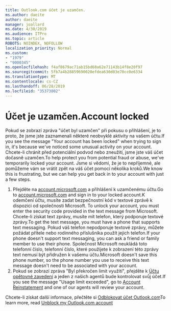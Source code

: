 ```yaml
---
title: Outlook.com účet je uzamčen.
ms.author: daeite
author: daeite
manager: joallard
ms.date: 4/30/2019
ms.audience: ITPro
ms.topic: article
ROBOTS: NOINDEX, NOFOLLOW
localization_priority: Normal
ms.custom:
- "1979"
- "9000345"
ms.openlocfilehash: f4af8679ac71ab15bd68a62e71143b14f8e20f97
ms.sourcegitcommit: 5fb7a4b28859690020efdea630d03e70cc0e6334
ms.translationtype: MT
ms.contentlocale: cs-CZ
ms.lasthandoff: 06/28/2019
ms.locfileid: "35373802"
---
```

# <a name="account-locked"></a><span data-ttu-id="71ef4-102">Účet je uzamčen.</span><span class="sxs-lookup"><span data-stu-id="71ef4-102">Account locked</span></span>

<span data-ttu-id="71ef4-103">Pokud se zobrazí zpráva "účet byl uzamčen" při pokusu o přihlášení, je to proto, že jsme jste zaznamenali některé neobvyklé aktivity na vašem účtu.</span><span class="sxs-lookup"><span data-stu-id="71ef4-103">If you see the message "Your account has been locked" when trying to sign in, it's because we've noticed some unusual activity on your account.</span></span> <span data-ttu-id="71ef4-104">Chcete-li chránit před potenciální podvod nebo zneužití, jsme jste váš účet dočasně uzamčen.</span><span class="sxs-lookup"><span data-stu-id="71ef4-104">To help protect you from potential fraud or abuse, we've temporarily locked your account.</span></span> <span data-ttu-id="71ef4-105">Jsme si vědomi, že je to nepříjemné, ale pomůžeme vám se vrátit zpět na váš účet pomocí několika kroků.</span><span class="sxs-lookup"><span data-stu-id="71ef4-105">We know this is frustrating, but we can help you get back in to your account with just a few steps.</span></span>

1. <span data-ttu-id="71ef4-106">Přejděte na [account.microsoft.com](https://go.microsoft.com/fwlink/?linkid=2090484) a přihlášení k uzamčenému účtu.</span><span class="sxs-lookup"><span data-stu-id="71ef4-106">Go to [account.microsoft.com](https://go.microsoft.com/fwlink/?linkid=2090484) and sign in to your locked account.</span></span><span data-ttu-id="71ef4-107">K odemčení účtu, musíte zadat bezpečnostní kód v textové zprávě k dispozici od společnosti Microsoft.</span><span class="sxs-lookup"><span data-stu-id="71ef4-107"> To unlock your account, you must enter the security code provided in the text message from Microsoft.</span></span> <span data-ttu-id="71ef4-108">Chcete-li získat text zprávy, musíte mít telefon, který podporuje textové zprávy.</span><span class="sxs-lookup"><span data-stu-id="71ef4-108">To get the text message, you must have a phone that supports text messaging.</span></span> <span data-ttu-id="71ef4-109">Pokud váš telefon nepodporuje textové zprávy, můžete požádat přítele nebo rodinného příslušníka použít jejich telefon.</span><span class="sxs-lookup"><span data-stu-id="71ef4-109">If your phone doesn't support text messaging, you can ask a friend or family member to use their phone.</span></span> <span data-ttu-id="71ef4-110">Společnost Microsoft neukládá toto telefonní číslo, telefonní číslo, které použijete k zobrazení této zprávy text nemusí být přidružen k vašemu účtu.</span><span class="sxs-lookup"><span data-stu-id="71ef4-110">Microsoft doesn't save this phone number, so the phone number you use to receive this text message doesn't need to be associated with your account.</span></span>
2. <span data-ttu-id="71ef4-111">Pokud se zobrazí zpráva "Byl překročen limit využití", přejděte k [Účtu opětovné zavedení](https://go.microsoft.com/fwlink/?linkid=2090483) a jeden z našich agentů bude kontrolovat svůj účet.</span><span class="sxs-lookup"><span data-stu-id="71ef4-111">If you see the message "Usage limit exceeded", go to [Account Reinstatement](https://go.microsoft.com/fwlink/?linkid=2090483) and one of our agents will review your account.</span></span>

<span data-ttu-id="71ef4-112">Chcete-li získat další informace, přečtěte si [Odblokovat účet Outlook.com](https://support.office.com/article/f4ad2701-d166-4d8b-8a6a-9af2a1f8a4c4)</span><span class="sxs-lookup"><span data-stu-id="71ef4-112">To learn more, read [Unblock my Outlook.com account](https://support.office.com/article/f4ad2701-d166-4d8b-8a6a-9af2a1f8a4c4)</span></span> 
